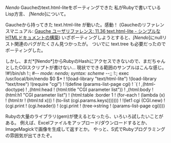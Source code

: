 *Nendo* Gaucheのtext.html-liteをポーティングできた
私がRubyで書いているLisp方言、 *[Nendo*]について。

Gaucheから持ってきた text.html-lite が動いた。感動！
(Gaucheのリファレンスマニュアル: [Gauche ユーザリファレンス: 11.36 text.html-lite - シンプルなHTMLドキュメントの構築](http://practical-scheme.net/gauche/man/gauche-refj_153.html))
いざポーティングしようとすると、*[Nendo*]にnullリスト関連のバグがたくさん見つかったが。
ついでに text.tree も必要だったのでポーティングした。

しかし、まだ*[Nendo*]からRubyのHashにアクセスできないので、まだちゃんとしたCGIスクリプトが書けない…
現状でできる範囲のサンプルはこんな感じ。
!#!/bin/sh
!:; #-*- mode: nendo; syntax: scheme -*-;;
!:; exec /usr/local/bin/nendo $0 $*
!
!(load-library "text/html-lite")
!(load-library "text/tree")
!(require "cgi")
!
!(define (params-list-page cgi)
!  `(
!    ,(html-doctype)
!    ,(html:head
!      (html:title "CGI parameter list"))
!    ,(html:body
!      (html:h1 "CGI parameter list")
!      (html:table :border 1
!                  (for-each
!                   (lambda (x)
!                     (html:tr
!                      (html:td x)))
!                   (to-list (cgi.params.keys)))))))
!
!(let1 cgi (CGI.new)
!  (cgi.print
!   (cgi.header))
!  (cgi.print
!   (tree->string
!    (params-list-page cgi))))

Rubyの大量のライブラリ(gem)が使えるとなったら、いろいろ試したいことがある。
例えば、Excelファイルをアップロード/ダウンロードするとか、ImageMagickで画像を生成して返すとか。
やっと、S式でRubyプログラミングの雰囲気が出てきたぞ。
